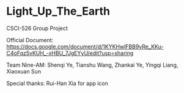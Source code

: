 # Light_Up_The_Earth
CSCI-526 Group Project

Official Document: https://docs.google.com/document/d/1KYKHwlFBB9yRe_KKu-C4oFqz5vKUH_-xHBU_7JgEYyU/edit?usp=sharing

Team Nine-AM:
Shenqi Ye, Tianshu Wang, Zhankai Ye, Yingqi Liang, Xiaoxuan Sun

Special thanks: Rui-Han Xia for app icon
